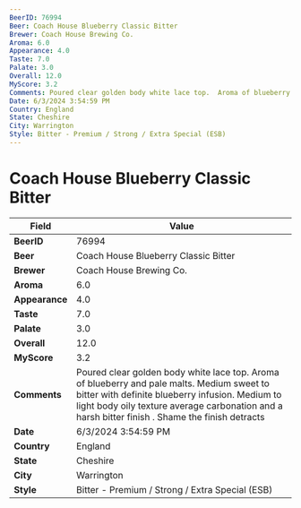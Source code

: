 ```yaml
---
BeerID: 76994
Beer: Coach House Blueberry Classic Bitter
Brewer: Coach House Brewing Co.
Aroma: 6.0
Appearance: 4.0
Taste: 7.0
Palate: 3.0
Overall: 12.0
MyScore: 3.2
Comments: Poured clear golden body white lace top.  Aroma of blueberry and pale malts.  Medium sweet to bitter with definite blueberry infusion. Medium to light body oily texture average carbonation and a harsh bitter finish . Shame the finish detracts
Date: 6/3/2024 3:54:59 PM
Country: England
State: Cheshire
City: Warrington
Style: Bitter - Premium / Strong / Extra Special (ESB)
---
```


# Coach House Blueberry Classic Bitter

| Field         | Value |
|---------------|-------|
| **BeerID** | 76994 |
| **Beer** | Coach House Blueberry Classic Bitter |
| **Brewer** | Coach House Brewing Co. |
| **Aroma** | 6.0 |
| **Appearance** | 4.0 |
| **Taste** | 7.0 |
| **Palate** | 3.0 |
| **Overall** | 12.0 |
| **MyScore** | 3.2 |
| **Comments** | Poured clear golden body white lace top.  Aroma of blueberry and pale malts.  Medium sweet to bitter with definite blueberry infusion. Medium to light body oily texture average carbonation and a harsh bitter finish . Shame the finish detracts |
| **Date** | 6/3/2024 3:54:59 PM |
| **Country** | England |
| **State** | Cheshire |
| **City** | Warrington |
| **Style** | Bitter - Premium / Strong / Extra Special (ESB) |
